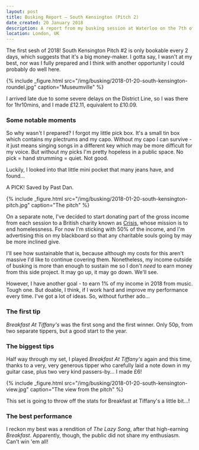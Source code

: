 ```yaml
---
layout: post
title: Busking Report – South Kensington (Pitch 2)
date_created: 20 January 2018
description: A report from my busking session at Waterloo on the 7th of December 2017!
location: London, UK
---
```


The first sesh of 2018! South Kensington Pitch #2 is only bookable every 2 days, which suggests that it's a big money-maker. I gotta say, I wasn't at my best, nor was I fully prepared and I think with another opportunity I could probably do well here.

{% include _figure.html src="/img/busking/2018-01-20-south-kensington-roundel.jpg" caption="Museumville" %}

I arrived late due to some severe delays on the District Line, so I was there for 1hr10mins, and I made £12.11, equivalent to £10.09.

### Some notable moments

So why wasn't I prepared? I forgot my little pick box. It's a small tin box which contains my plectrums and my capo. Without my capo I can survive - it just means singing songs in a different key which may be more difficult for my voice. But without my picks I'm pretty hopeless in a public space. No pick = hand strumming = quiet. Not good.

Luckily, I looked into that little mini pocket that many jeans have, and found...

A PICK! Saved by Past Dan.

{% include _figure.html src="/img/busking/2018-01-20-south-kensington-pitch.jpg" caption="The pitch" %}

On a separate note, I've decided to start donating part of the gross income from each session to a British charity known as [Crisis](https://www.crisis.org.uk/), whose mission is to end homelessness. For now I'm sticking with 50% of the income, and I'm advertising this on my blackboard so that any charitable souls going by may be more inclined give.

I'll see how sustainable that is, because although my costs for this aren't massive I'd like to continue covering them. Nonetheless, my income outside of busking is more than enough to sustain me so I don't _need_ to earn money from this side project. It may go up, it may go down. We'll see.

However, I have another goal - to earn 1% of my income in 2018 from music. Tough one. But doable, I think, if I work hard and improve my performance every time. I've got a lot of ideas. So, without further ado...

### The first tip

_Breakfast At Tiffany's_ was the first song and the first winner. Only 50p, from two separate tippers, but a good start to the year.

### The biggest tips

Half way through my set, I played _Breakfast At Tiffany's_ again and this time, thanks to a very, very generous tipper who carefully laid a note down in my guitar case, plus two very kind passers-by... I made £6!

{% include _figure.html src="/img/busking/2018-01-20-south-kensington-view.jpg" caption="The view from the pitch" %}

This set is going to throw off the stats for Breakfast at Tiffany's a little bit...!

### The best performance

I reckon my best was a rendition of _The Lazy Song_, after that high-earning _Breakfast_. Apparently, though, the public did not share my enthusiasm. Can't win 'em all!
